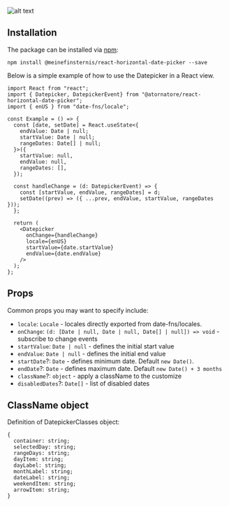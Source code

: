 ![alt text](https://i.ibb.co/k4k1w90/image-2022-09-19-23-50-53.png)

## Installation

The package can be installed via [npm](https://github.com/npm/cli):

```
npm install @meinefinsternis/react-horizontal-date-picker --save
```

Below is a simple example of how to use the Datepicker in a React view.

```tsx
import React from "react";
import { Datepicker, DatepickerEvent} from "@atornatore/react-horizontal-date-picker";
import { enUS } from "date-fns/locale";

const Example = () => {
  const [date, setDate] = React.useState<{
    endValue: Date | null;
    startValue: Date | null;
    rangeDates: Date[] | null;
  }>({
    startValue: null,
    endValue: null,
    rangeDates: [],
  });

  const handleChange = (d: DatepickerEvent) => {
    const [startValue, endValue, rangeDates] = d;
    setDate((prev) => ({ ...prev, endValue, startValue, rangeDates }));
  };

  return (
    <Datepicker
      onChange={handleChange}
      locale={enUS}
      startValue={date.startValue}
      endValue={date.endValue}
    />
  );
};
```

## Props

Common props you may want to specify include:

- `locale`: `Locale` - locales directly exported from date-fns/locales.
- `onChange`: `(d: [Date | null, Date | null, Date[] | null]) => void` - subscribe to change events
- `startValue`: `Date | null` - defines the initial start value
- `endValue`: `Date | null` - defines the initial end value
- `startDate`?: `Date` - defines minimum date. Default `new Date()`.
- `endDate`?: `Date` - defines maximum date. Default `new Date() + 3 months`
- `className`?: `object` - apply a className to the customize
- `disabledDates`?: `Date[]` - list of disabled dates

## ClassName object

Definition of DatepickerClasses object:

```tsx
{
  container: string;
  selectedDay: string;
  rangeDays: string;
  dayItem: string;
  dayLabel: string;
  monthLabel: string;
  dateLabel: string;
  weekendItem: string;
  arrowItem: string;
}
```